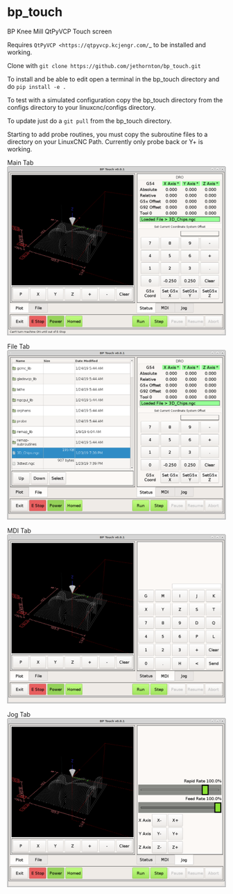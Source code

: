# bp_touch
BP Knee Mill QtPyVCP Touch screen

Requires `QtPyVCP <https://qtpyvcp.kcjengr.com/`_ to be installed and working.

Clone with ``git clone https://github.com/jethornton/bp_touch.git``

To install and be able to edit open a terminal in the bp_touch directory and do
``pip install -e .``

To test with a simulated configuration copy the bp_touch directory from the
configs directory to your linuxcnc/configs directory.

To update just do a ``git pull`` from the bp_touch directory.

Starting to add probe routines, you must copy the subroutine files to a
directory on your LinuxCNC Path. Currently only probe back or Y+ is working.

Main Tab
![BP Touch QtPyVCP](bp-touch-01.png)

File Tab
![BP Touch File Loader](bp-touch-02.png)

MDI Tab
![BP Touch File Loader](bp-touch-03.png)

Jog Tab
![BP Touch File Loader](bp-touch-04.png)
